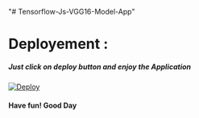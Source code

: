 "# Tensorflow-Js-VGG16-Model-App" 

<h1>Deployement :</h1>
<h5>Just click on deploy button and enjoy the Application</h5>
<a href="https://heroku.com/deploy">
  <img src="https://www.herokucdn.com/deploy/button.svg" alt="Deploy">
</a>
<h4>Have fun! Good Day</h4> 
